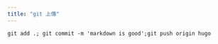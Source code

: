 ```yaml
---
title: "git 上傳"
---
```


```shell
git add .; git commit -m 'markdown is good';git push origin hugo
```